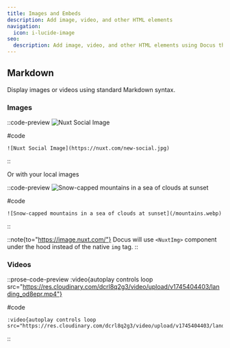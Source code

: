 ```yaml
---
title: Images and Embeds
description: Add image, video, and other HTML elements
navigation:
  icon: i-lucide-image
seo:
  description: Add image, video, and other HTML elements using Docus theme
---
```


## Markdown

Display images or videos using standard Markdown syntax.

### Images

::code-preview
![Nuxt Social Image](https://nuxt.com/new-social.jpg)

#code
```mdc
![Nuxt Social Image](https://nuxt.com/new-social.jpg)
```
::

Or with your local images

::code-preview
![Snow-capped mountains in a sea of clouds at sunset](/mountains.webp)

#code
```mdc
![Snow-capped mountains in a sea of clouds at sunset](/mountains.webp)
```
::

::note{to="https://image.nuxt.com/"}
Docus will use `<NuxtImg>` component under the hood instead of the native `img` tag.
::

### Videos

::prose-code-preview
:video{autoplay controls loop src="https://res.cloudinary.com/dcrl8q2g3/video/upload/v1745404403/landing_od8epr.mp4"}

#code
```mdc
:video{autoplay controls loop src="https://res.cloudinary.com/dcrl8q2g3/video/upload/v1745404403/landing_od8epr.mp4"}
```
::

###
